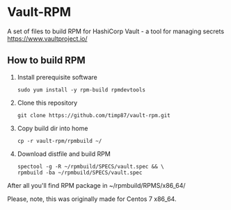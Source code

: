 # Vault-RPM
A set of files to build RPM for HashiCorp Vault - a tool for managing secrets https://www.vaultproject.io/

## How to build RPM
1. Install prerequisite software

   ```
   sudo yum install -y rpm-build rpmdevtools
   ```
2. Clone this repository

   ```
   git clone https://github.com/timp87/vault-rpm.git
   ```
3. Copy build dir into home

   ```
   cp -r vault-rpm/rpmbuild ~/
   ```
4. Download distfile and build RPM

   ```
   spectool -g -R ~/rpmbuild/SPECS/vault.spec && \
   rpmbuild -ba ~/rpmbuild/SPECS/vault.spec
   ```

After all you'll find RPM package in ~/rpmbuild/RPMS/x86_64/

Please, note, this was originally made for Centos 7 x86_64.
